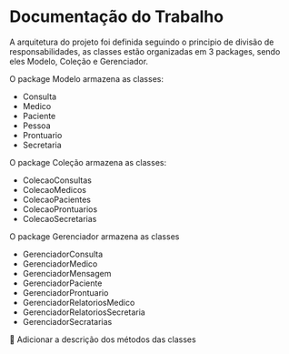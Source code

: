 # Documentação do Trabalho

A arquitetura do projeto foi definida seguindo o principio de divisão de responsabilidades, as classes estão organizadas em 3 packages, sendo eles Modelo, Coleção e Gerenciador.

O package Modelo armazena as classes:
* Consulta
* Medico
* Paciente
* Pessoa
* Prontuario 
* Secretaria

O package Coleção armazena as classes:
* ColecaoConsultas
* ColecaoMedicos
* ColecaoPacientes
* ColecaoProntuarios
* ColecaoSecretarias

O package Gerenciador armazena as classes
* GerenciadorConsulta
* GerenciadorMedico
* GerenciadorMensagem
* GerenciadorPaciente
* GerenciadorProntuario
* GerenciadorRelatoriosMedico
* GerenciadorRelatoriosSecretaria
* GerenciadorSecratarias

:memo: Adicionar a descrição dos métodos das classes